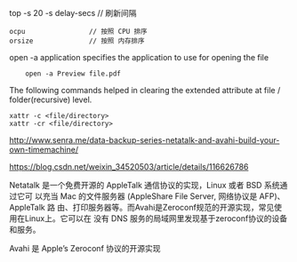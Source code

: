 top -s 20
    -s delay-secs       // 刷新间隔

    
    ocpu                // 按照 CPU 排序
    orsize              // 按照 内存排序

open
    -a application
        specifies the application to use for opening the file
        
        open -a Preview file.pdf


The following commands helped in clearing the extended attribute at file / folder(recursive) level.

    xattr -c <file/directory>
    xattr -cr <file/directory>







http://www.senra.me/data-backup-series-netatalk-and-avahi-build-your-own-timemachine/

https://blog.csdn.net/weixin_34520503/article/details/116626786

Netatalk 是一个免费开源的 AppleTalk 通信协议的实现，Linux 或者 BSD 系统通过它可
以充当 Mac 的文件服务器 (AppleShare File Server, 网络协议是 AFP)、AppleTalk 路
由、打印服务器等。而Avahi是Zeroconf规范的开源实现，常见使用在Linux上。它可以在
没有 DNS 服务的局域网里发现基于zeroconf协议的设备和服务。


Avahi 是 Apple’s Zeroconf 协议的开源实现

